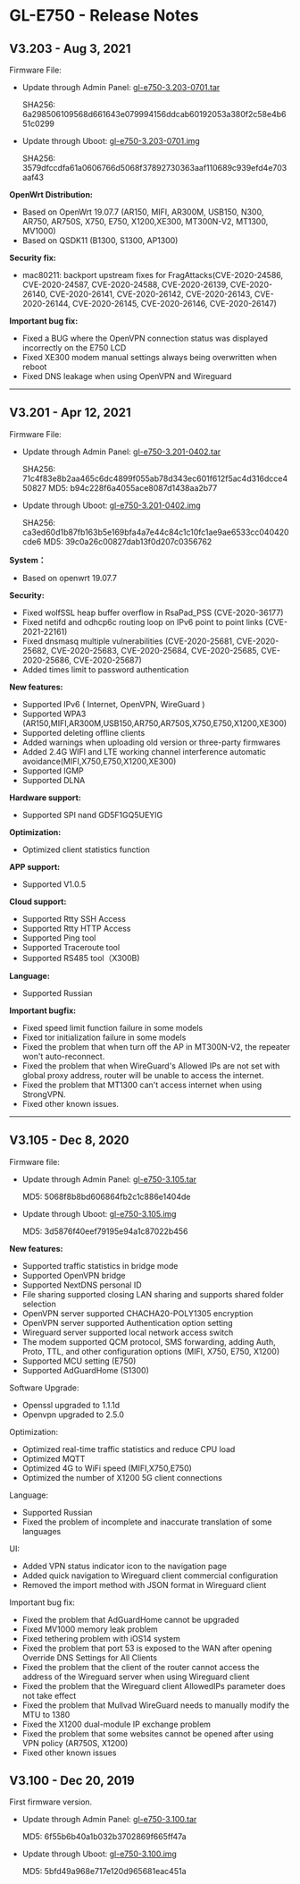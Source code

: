 # GL-E750 - Release Notes

## V3.203 - Aug 3, 2021

Firmware File:

- Update through Admin Panel: [gl-e750-3.203-0701.tar](https://fw.gl-inet.com/firmware/e750/release/openwrt-e750-3.203-0701.tar)

    SHA256: 6a298506109568d661643e079994156ddcab60192053a380f2c58e4b651c0299

- Update through Uboot: [gl-e750-3.203-0701.img](https://fw.gl-inet.com/firmware/e750/release/openwrt-e750-3.203-0701.img)

    SHA256: 3579dfccdfa61a0606766d5068f37892730363aaf110689c939efd4e703aaf43

**OpenWrt Distribution:**

- Based on OpenWrt 19.07.7  (AR150, MIFI, AR300M, USB150, N300, AR750, AR750S, X750, E750, X1200,XE300, MT300N-V2, MT1300, MV1000)
- Based on QSDK11  (B1300, S1300, AP1300)

**Security fix:**

- mac80211: backport upstream fixes for FragAttacks(CVE-2020-24586, CVE-2020-24587, CVE-2020-24588, CVE-2020-26139, CVE-2020-26140, CVE-2020-26141, CVE-2020-26142, CVE-2020-26143, CVE-2020-26144, CVE-2020-26145, CVE-2020-26146, CVE-2020-26147)

**Important bug fix:**

- Fixed a BUG where the OpenVPN connection status was displayed incorrectly on the E750 LCD
- Fixed XE300 modem manual settings always being overwritten when reboot 
- Fixed DNS leakage when using OpenVPN and Wireguard

---

## V3.201 - Apr 12, 2021

Firmware File:

- Update through Admin Panel: [gl-e750-3.201-0402.tar](https://fw.gl-inet.com/firmware/e750/release/openwrt-e750-3.201-0402.tar)

    SHA256: 71c4f83e8b2aa465c6dc4899f055ab78d343ec601f612f5ac4d316dcce450827
    MD5: b94c228f6a4055ace8087d1438aa2b77

- Update through Uboot: [gl-e750-3.201-0402.img](https://fw.gl-inet.com/firmware/e750/release/openwrt-e750-3.201-0402.img)

    SHA256: ca3ed60d1b87fb163b5e169bfa4a7e44c84c1c10fc1ae9ae6533cc040420cde6
    MD5: 39c0a26c00827dab13f0d207c0356762

**System：**

- Based on openwrt 19.07.7

**Security:**

- Fixed wolfSSL heap buffer overflow in RsaPad_PSS (CVE-2020-36177)
- Fixed netifd and odhcp6c routing loop on IPv6 point to point links (CVE-2021-22161)
- Fixed dnsmasq multiple vulnerabilities (CVE-2020-25681, CVE-2020-25682, CVE-2020-25683, CVE-2020-25684, CVE-2020-25685, CVE-2020-25686, CVE-2020-25687)
- Added times limit to password authentication

**New features:**

- Supported IPv6 ( Internet, OpenVPN, WireGuard )
- Supported WPA3 (AR150,MIFI,AR300M,USB150,AR750,AR750S,X750,E750,X1200,XE300)
- Supported deleting offline clients
- Added warnings when uploading old version or three-party firmwares
- Added 2.4G WIFI and LTE working channel interference automatic avoidance(MIFI,X750,E750,X1200,XE300)
- Supported IGMP 
- Supported DLNA

**Hardware support:**

- Supported SPI nand GD5F1GQ5UEYIG

**Optimization:**

- Optimized client statistics function

**APP support:**

- Supported V1.0.5

**Cloud support:**

- Supported Rtty SSH Access
- Supported Rtty HTTP Access
- Supported Ping tool
- Supported Traceroute tool
- Supported RS485 tool（X300B)

**Language:**

- Supported Russian

**Important bugfix:**

- Fixed speed limit function failure in some models
- Fixed tor initialization failure in some models
- Fixed the problem that when turn off the AP in MT300N-V2, the repeater won't auto-reconnect.
- Fixed the problem that when WireGuard's Allowed IPs are not set with global proxy address, router will be unable to access the internet. 
- Fixed the problem that MT1300 can't access internet when using StrongVPN.
- Fixed other known issues.

---

## V3.105 - Dec 8, 2020

Firmware file:

- Update through Admin Panel: [gl-e750-3.105.tar](https://fw.gl-inet.com/firmware/e750/release/openwrt-e750-3.105.tar)

    MD5: 5068f8b8bd606864fb2c1c886e1404de

- Update through Uboot: [gl-e750-3.105.img](https://fw.gl-inet.com/firmware/e750/release/openwrt-e750-3.105.img)

    MD5: 3d5876f40eef79195e94a1c87022b456

**New features:**

- Supported traffic statistics in bridge mode
- Supported OpenVPN bridge
- Supported NextDNS personal ID
- File sharing supported closing LAN sharing and supports shared folder selection
- OpenVPN server supported CHACHA20-POLY1305 encryption
- OpenVPN server supported Authentication option setting
- Wireguard server supported local network access switch
- The modem supported QCM protocol, SMS forwarding, adding Auth, Proto, TTL, and other configuration options (MIFI, X750, E750, X1200)
- Supported MCU setting (E750)
- Supported AdGuardHome (S1300)

Software Upgrade:

- Openssl upgraded to 1.1.1d
- Openvpn upgraded to 2.5.0

Optimization:

- Optimized real-time traffic statistics and reduce CPU load
- Optimized MQTT
- Optimized 4G to WiFi speed (MIFI,X750,E750)
- Optimized the number of X1200 5G client connections

Language:

- Supported Russian
- Fixed the problem of incomplete and inaccurate translation of some languages

UI:

- Added VPN status indicator icon to the navigation page
- Added quick navigation to Wireguard client commercial configuration
- Removed the import method with JSON format in Wireguard client 

Important bug fix:

- Fixed the problem that AdGuardHome cannot be upgraded
- Fixed MV1000 memory leak problem
- Fixed tethering problem with iOS14 system
- Fixed the problem that port 53 is exposed to the WAN after opening Override DNS Settings for All Clients
- Fixed the problem that the client of the router cannot access the address of the Wireguard server when using Wireguard client
- Fixed the problem that the Wireguard client AllowedIPs parameter does not take effect
- Fixed the problem that Mullvad WireGuard needs to manually modify the MTU to 1380
- Fixed the X1200 dual-module IP exchange problem
- Fixed the problem that some websites cannot be opened after using VPN policy (AR750S, X1200)
- Fixed other known issues

## V3.100 - Dec 20, 2019

First firmware version.

- Update through Admin Panel: [gl-e750-3.100.tar](https://fw.gl-inet.com/firmware/e750/release/openwrt-e750-3.100.tar)

    MD5: 6f55b6b40a1b032b3702869f665ff47a

- Update through Uboot: [gl-e750-3.100.img](https://fw.gl-inet.com/firmware/e750/release/openwrt-e750-3.100.img)

    MD5: 5bfd49a968e717e120d965681eac451a